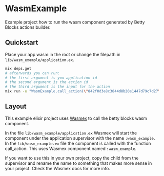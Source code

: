 # WasmExample

Example project how to run the wasm component generated by Betty Blocks actions builder.

## Quickstart

Place your app.wasm in the root or change the filepath in `lib/wasm_example/application.ex`.

```sh
mix deps.get
# afterwards you can run:
# the first argument is you application id
# the second argument is the action id
# the third argument is the input for the action
mix run -e "WasmExample.call_action(\"842f0d3e8c3844d8b20e1447d79c7d27\", \"e6a39373a8c840c88a4a530cf7da6370\", %{}) |> IO.inspect"
```

## Layout

This example elixir project uses [Wasmex](https://github.com/tessi/wasmex) to call the betty blocks wasm component.

In the file `lib/wasm_example/application.ex` Wasmex will start the component under the application supervisor with the name `:wasm_example`. In the `lib/wasm_example.ex` file the component is called with the function call_action. This uses Wasmex component named `:wasm_example`.

If you want to use this in your own project, copy the child from the supervisor and rename the name to something that makes more sense in your project. Check the Wasmex docs for more info.
